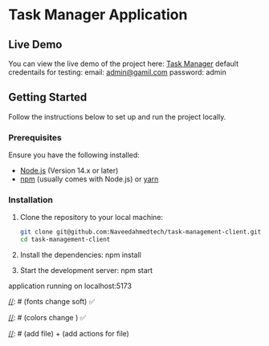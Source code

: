 # Task Manager Application

## Live Demo
You can view the live demo of the project here: [Task Manager](https://naveed-task-manager.netlify.app/)
default credentails for testing: 
email: admin@gamil.com
password: admin

## Getting Started

Follow the instructions below to set up and run the project locally.

### Prerequisites

Ensure you have the following installed:
- [Node.js](https://nodejs.org/) (Version 14.x or later)
- [npm](https://www.npmjs.com/) (usually comes with Node.js) or [yarn](https://yarnpkg.com/)

### Installation

1. Clone the repository to your local machine:
   ```bash
   git clone git@github.com:Naveedahmedtech/task-management-client.git
   cd task-management-client

2. Install the dependencies:
npm install

3. Start the development server:
npm start

application running on localhost:5173



[//]: # (Understand the Requirements)

[//]: # ()
[//]: # (fonts change soft) ✅

[//]: # (colors change ) ✅

[//]: # (more action -- dropdown edit and delete or archieve)

[//]: # (edit and delete isssues + File)

[//]: # (add file) + (add actions for file)

[//]: # (add files in issues... )

[//]: # (login remvoe image)

[//]: # (cards layout on sm screen &#40;Issues&#41;)

